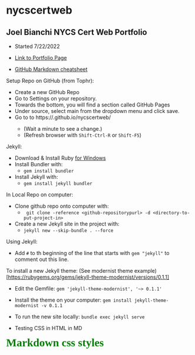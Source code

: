 # nycscertweb
## Joel Bianchi NYCS Cert Web Portfolio
* Started 7/22/2022

* [Link to Portfolio Page](index.md)


* [GitHub Markdown cheatsheet](https://docs.github.com/en/get-started/writing-on-github/getting-started-with-writing-and-formatting-on-github/basic-writing-and-formatting-syntax)


Setup Repo on GitHub (from Tophr):
* Create a new GitHub Repo
* Go to Settings on your repository.
* Towards the bottom, you will find a section called GitHub Pages
* Under source, select main from the dropdown menu and click save.
* Go to to https://<username>.github.io/nycscertweb/
  * (Wait a minute to see a change.)
  * (Refresh browser with ```Shift-Ctrl-R``` or ```Shift-F5```)


Jekyll:
* Download & Install Ruby [for Windows](https://rubyinstaller.org/)
* Install Bundler with:
  * ``` gem install bundler ```
* Install Jekyll with:
  * ```gem install jekyll bundler``` 

In Local Repo on computer:
* Clone github repo onto computer with:
  * ``` git clone -reference <github-repositorypurl> -d <directory-to-put-project-in>```
* Create a new Jekyll site in the project with:
  * ```jekyll new --skip-bundle . --force```

Using Jekyll:
* Add ```#``` to th beginning of the line that starts with ```gem "jekyll"``` to comment out this line.


To install a new Jekyll theme:
(See  modernist theme example)[https://rubygems.org/gems/jekyll-theme-modernist/versions/0.1.1]
* Edit the Gemfile:
```gem 'jekyll-theme-modernist', '~> 0.1.1' ```
* Install the theme on your computer:
```gem install jekyll-theme-modernist -v 0.1.1 ```


* To run the new site locally:
```bundle exec jekyll serve```

* Testing CSS in HTML in MD

<style>
.green {
    color: green;
    font-weight:700;
    font-size: 30px;
    font-family: "Times New Roman", Times, serif    
}
</style>

<div class="green">
    Markdown css styles
</div>
